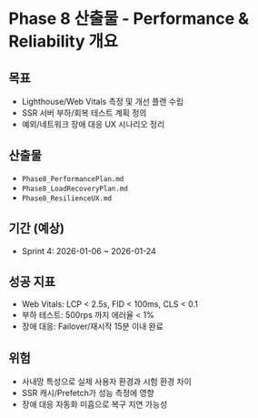 # Phase 8 산출물 - Performance & Reliability 개요

## 목표
- Lighthouse/Web Vitals 측정 및 개선 플랜 수립
- SSR 서버 부하/회복 테스트 계획 정의
- 예외/네트워크 장애 대응 UX 시나리오 정리

## 산출물
- `Phase8_PerformancePlan.md`
- `Phase8_LoadRecoveryPlan.md`
- `Phase8_ResilienceUX.md`

## 기간 (예상)
- Sprint 4: 2026-01-06 ~ 2026-01-24

## 성공 지표
- Web Vitals: LCP < 2.5s, FID < 100ms, CLS < 0.1
- 부하 테스트: 500rps 까지 에러율 < 1%
- 장애 대응: Failover/재시작 15분 이내 완료

## 위험
- 사내망 특성으로 실제 사용자 환경과 시험 환경 차이
- SSR 캐시/Prefetch가 성능 측정에 영향
- 장애 대응 자동화 미흡으로 복구 지연 가능성
